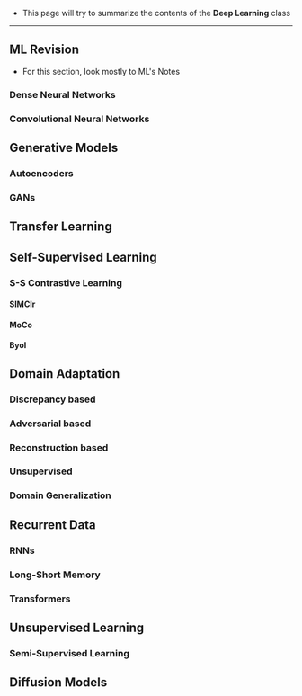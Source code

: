 + This page will try to summarize the contents of the **Deep Learning** class
---
## ML Revision
+ For this section, look mostly to ML's Notes
### Dense Neural Networks
### Convolutional Neural Networks
## Generative Models
### Autoencoders
### GANs
## Transfer Learning
## Self-Supervised Learning
### S-S Contrastive Learning
#### SIMClr
#### MoCo
#### Byol
## Domain Adaptation
### Discrepancy based
### Adversarial based
### Reconstruction based
### Unsupervised
### Domain Generalization
## Recurrent Data
### RNNs
### Long-Short Memory
### Transformers
## Unsupervised Learning
### Semi-Supervised Learning
## Diffusion Models